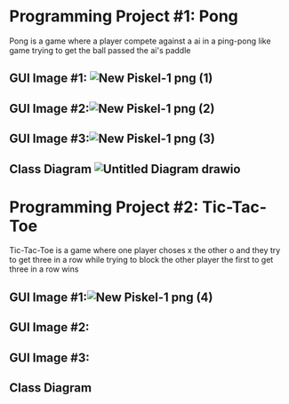 # Programming Project #1: Pong
Pong is a game where a player compete against a ai in a ping-pong like game trying to get the ball passed the ai's paddle

## GUI Image #1: ![New Piskel-1 png (1)](https://user-images.githubusercontent.com/54367938/169876360-efcdf0c6-d8d5-43d7-a329-c9fc6b96e0ad.png)

## GUI Image #2:![New Piskel-1 png (2)](https://user-images.githubusercontent.com/54367938/169882126-f2ad01a7-fd2e-4896-aa14-c14f92645238.png)

## GUI Image #3:![New Piskel-1 png (3)](https://user-images.githubusercontent.com/54367938/169883295-cfe51b92-65b6-4631-b3b1-079fc8b13ff4.png)


## Class Diagram ![Untitled Diagram drawio](https://user-images.githubusercontent.com/54367938/169894150-c1929b1d-c7ad-413e-a415-a7ccea70512d.png)


# Programming Project #2: Tic-Tac-Toe
Tic-Tac-Toe is a game where one player choses x the other o and they try to get three in a row while trying to block the other player the first to get three in a row wins

## GUI Image #1:![New Piskel-1 png (4)](https://user-images.githubusercontent.com/54367938/169896924-05faa8c9-9700-4588-b620-152a5bff8e00.png)

## GUI Image #2:
## GUI Image #3:

## Class Diagram

